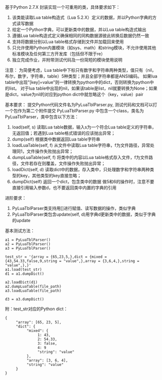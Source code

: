 基于Python 2.7.X 封装实现一个可重用的类，具体要求如下：
1. 该类能读取Lua table构造式（Lua 5.2.X）定义的数据，并以Python字典的方式读写数据
2. 给定一个Python字典，可以更新类中的数据，并以Lua table构造式输出
3. 遵循Lua table构造式定义确保相同的同构数据源彼此转换后数据仍然一致
4. 支持将数据分别以Lua table格式存储到文件并加载回来使用
5. 只允许使用Python内置模块（如sys、math）和string模块，不允许使用其他标准模块及任何第三方开发库（包括但不限于re）
6. 独立完成作业，并附带测试代码及一份简短的模块使用说明

注意：
为简便考虑，Lua table中下标只有数字和字符串两种类型，值只有（nil，布尔，数字，字符串，table）5种类型；并且全部字符串都是ANSI编码。
如果lua table中出现"[key]=value"则一律转换为python中的dict，否则转换为python中的list。
对于lua table中出现的nil，如果该table是list，nil就要转换为None；如果是dict，value为nil的对应到python dict中就忽略这个（key，value）pair

基本要求：
提交Python代码文件名为PyLuaTblParser.py, 测试代码和文档可以打一个包作为第二个附件提交
PyLuaTblParser.py 中包含一个class，类名为PyLuaTblParser，类中包含以下方法：
1. load(self, s)    读取Lua table数据，输入s为一个符合Lua table定义的字符串，无返回值；若遇到Lua table格式错误的应该抛出异常；
2. dump(self)  根据类中数据返回Lua table字符串
3. loadLuaTable(self, f)  从文件中读取Lua table字符串，f为文件路径，异常处理同1，文件操作失败抛出异常；
4. dumpLuaTable(self, f) 将类中的内容以Lua table格式存入文件，f为文件路径，文件若存在则覆盖，文件操作失败抛出异常；
5. loadDict(self, d)   读取dict中的数据，存入类中，只处理数字和字符串两种类型的key，其他类型的key直接忽略；
6. dumpDict(self)  返回一个dict，包含类中的数据
做5和6的操作时，注意不要直接引用输入参数d，也不要返回类中内置的字典的引用

进阶要求：
1. PyLuaTblParser类支持用[]进行赋值、读写数据的操作，类似字典
2. PyLuaTblParser类包含update(self, d)用字典d更新类中的数据，类似于字典的update

基本测试方法：
```
a1 = PyLuaTblParser()
a2 = PyLuaTblParser()
a3 = PyLuaTblParser()

test_str = '{array = {65,23,5,},dict = {mixed = {43,54.33,false,9,string = "value",},array = {3,6,4,},string = "value",},}'
a1.load(test_str)
d1 = a1.dumpDict()

a2.loadDict(d1)
a2.dumpLuaTable(file_path)
a3.loadLuaTable(file_path)

d3 = a3.dumpDict()
```

附：test_str对应的Python dict：
```
{
     "array": [65, 23, 5],
     "dict": {
          "mixed": {
               1: 43,
               2: 54.33,
               3: false,
               4: 9
               "string": "value"
          },
          "array": [3, 6, 4],
          "string": "value"
     }
}
```
